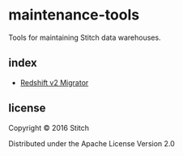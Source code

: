 # maintenance-tools

Tools for maintaining Stitch data warehouses.

## index

 - [Redshift v2 Migrator](https://github.com/stitchdata/maintenance-tools/tree/master/redshift_v2_upgrade)
 
## license

Copyright © 2016 Stitch

Distributed under the Apache License Version 2.0
